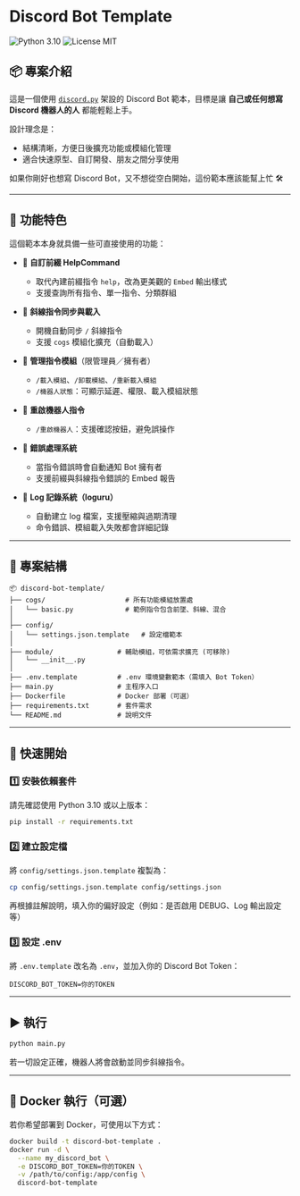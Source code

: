 # Discord Bot Template

![Python 3.10](https://img.shields.io/badge/Python-3.10-blue?logo=python) ![License MIT](https://img.shields.io/badge/License-MIT-green)

## 📦 專案介紹

這是一個使用 [`discord.py`](https://github.com/Rapptz/discord.py) 架設的 Discord Bot 範本，目標是讓 **自己或任何想寫 Discord 機器人的人** 都能輕鬆上手。

設計理念是：

- 結構清晰，方便日後擴充功能或模組化管理
- 適合快速原型、自訂開發、朋友之間分享使用

如果你剛好也想寫 Discord Bot，又不想從空白開始，這份範本應該能幫上忙 🛠

---

## 🧩 功能特色

這個範本本身就具備一些可直接使用的功能：

- 🔹 **自訂前綴 HelpCommand**
  - 取代內建前綴指令 `help`，改為更美觀的 `Embed` 輸出樣式
  - 支援查詢所有指令、單一指令、分類群組

- 🔹 **斜線指令同步與載入**
  - 開機自動同步 `/` 斜線指令
  - 支援 `cogs` 模組化擴充（自動載入）

- 🔹 **管理指令模組**（限管理員／擁有者）
  - `/載入模組`、`/卸載模組`、`/重新載入模組`
  - `/機器人狀態`：可顯示延遲、權限、載入模組狀態

- 🔹 **重啟機器人指令**
  - `/重啟機器人`：支援確認按鈕，避免誤操作

- 🔹 **錯誤處理系統**
  - 當指令錯誤時會自動通知 Bot 擁有者
  - 支援前綴與斜線指令錯誤的 Embed 報告

- 🔹 **Log 記錄系統（loguru）**
  - 自動建立 log 檔案，支援壓縮與過期清理
  - 命令錯誤、模組載入失敗都會詳細記錄

---

## 📁 專案結構

```
📦 discord-bot-template/
├── cogs/                    # 所有功能模組放置處
│   └── basic.py             # 範例指令包含前墜、斜線、混合
│
├── config/
│   └── settings.json.template   # 設定檔範本
│
├── module/                # 輔助模組，可依需求擴充 (可移除)
│   └── __init__.py
│
├── .env.template          # .env 環境變數範本（需填入 Bot Token）
├── main.py                # 主程序入口
├── Dockerfile             # Docker 部署（可選）
├── requirements.txt       # 套件需求
└── README.md              # 說明文件
```

---

## 🚀 快速開始

### 1️⃣ 安裝依賴套件

請先確認使用 Python 3.10 或以上版本：

```bash
pip install -r requirements.txt
```

### 2️⃣ 建立設定檔

將 `config/settings.json.template` 複製為：

```bash
cp config/settings.json.template config/settings.json
```

再根據註解說明，填入你的偏好設定（例如：是否啟用 DEBUG、Log 輸出設定等）

### 3️⃣ 設定 .env

將 `.env.template` 改名為 `.env`，並加入你的 Discord Bot Token：

```env
DISCORD_BOT_TOKEN=你的TOKEN
```

---

## ▶️ 執行

```bash
python main.py
```

若一切設定正確，機器人將會啟動並同步斜線指令。

---

## 🐳 Docker 執行（可選）

若你希望部署到 Docker，可使用以下方式：

```bash
docker build -t discord-bot-template .
docker run -d \
  --name my_discord_bot \
  -e DISCORD_BOT_TOKEN=你的TOKEN \
  -v /path/to/config:/app/config \
  discord-bot-template
```